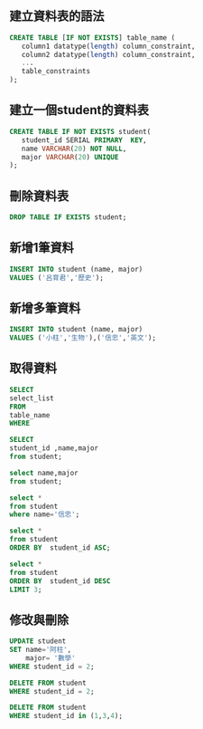 ## 建立資料表的語法

```sql
CREATE TABLE [IF NOT EXISTS] table_name (
   column1 datatype(length) column_constraint,
   column2 datatype(length) column_constraint,
   ...
   table_constraints
);
```

## 建立一個student的資料表

```sql
CREATE TABLE IF NOT EXISTS student(
   student_id SERIAL PRIMARY  KEY,
   name VARCHAR(20) NOT NULL,
   major VARCHAR(20) UNIQUE
);
```

## 刪除資料表

```sql
DROP TABLE IF EXISTS student;
```


## 新增1筆資料

```sql
INSERT INTO student (name, major)
VALUES ('呂育君','歷史');
```


## 新增多筆資料

```sql
INSERT INTO student (name, major)
VALUES ('小柱','生物'),('信忠','英文');
```


## 取得資料

```sql
SELECT
select_list
FROM
table_name
WHERE

```


```sql
SELECT
student_id ,name,major
from student;

select name,major
from student;
```

```sql
select *
from student
where name='信忠';
```

```sql
select *
from student
ORDER BY  student_id ASC;
```

```sql
select *
from student
ORDER BY  student_id DESC
LIMIT 3;
```

## 修改與刪除

```sql
UPDATE student 
SET name='阿柱',
	major= '數學'
WHERE student_id = 2;
```


```sql
DELETE FROM student 
WHERE student_id = 2;
```


```sql
DELETE FROM student 
WHERE student_id in (1,3,4);
```
